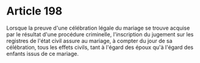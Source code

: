 # Article 198

Lorsque la preuve d'une célébration légale du mariage se trouve acquise par le résultat d'une procédure criminelle, l'inscription du jugement sur les registres de l'état civil assure au mariage, à compter du jour de sa célébration, tous les effets civils, tant à l'égard des époux qu'à l'égard des enfants issus de ce mariage.